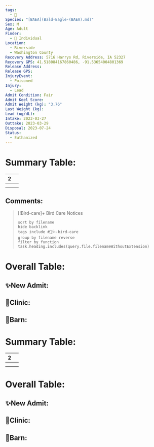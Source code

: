 ```yaml
---
tags:
  - 🦅
Species: "[BAEA](Bald-Eagle-(BAEA).md)"
Sex: M
Age: Adult
Finder:
  - 🧑 Individual
Location:
  - Riverside
  - Washington County
Recovery Address: 5716 Harrys Rd, Riverside, IA 52327
Recovery GPS: 41.518084167860486, -91.53654004801369
Release Address: 
Release GPS: 
InjuryEvent:
  - Poisoned
Injury:
  - Lead
Admit Condition: Fair
Admit Keel Score: 
Admit Weight (kg): "3.76"
Last Weight (kg): 
Lead (ug/dL): 
Intake: 2023-03-27
Outtake: 2023-03-29
Disposal: 2023-07-24
Status:
  - Euthanized
---
```


# Summary Table:

<div><table class="dataview table-view-table"><thead class="table-view-thead"><tr class="table-view-tr-header"><th class="table-view-th"><span></span><span class="dataview small-text">2</span></th><th class="table-view-th"><span></span></th></tr></thead><tbody class="table-view-tbody"><tr><td><span></span></td><td><span></span></td></tr><tr><td><span></span></td><td><span></span></td></tr></tbody></table></div>

## Comments:

> [!Bird-care]+ Bird Care Notices
>   ```tasks 
>   sort by filename
>   hide backlink
>   tags include #🦅🩺-bird-care 
>   group by filename reverse
>   filter by function task.heading.includes(query.file.filenameWithoutExtension)
>   ```

# Overall Table:

## ✨New Admit:



## 🏥Clinic:



## 🏡Barn:



# Summary Table:

<div><table class="dataview table-view-table"><thead class="table-view-thead"><tr class="table-view-tr-header"><th class="table-view-th"><span></span><span class="dataview small-text">2</span></th><th class="table-view-th"><span></span></th></tr></thead><tbody class="table-view-tbody"><tr><td><span></span></td><td><span></span></td></tr><tr><td><span></span></td><td><span></span></td></tr></tbody></table></div>

# Overall Table:

## ✨New Admit:



## 🏥Clinic:



## 🏡Barn:


